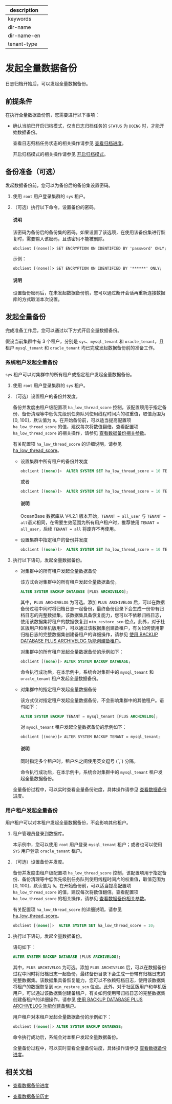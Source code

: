 |description||
|---|---|
|keywords||
|dir-name||
|dir-name-en||
|tenant-type||

# 发起全量数据备份

日志归档开始后，可以发起全量数据备份。

## 前提条件

在执行全量数据备份前，您需要进行以下事项：

* 确认当前已开启归档模式，仅当日志归档任务的 `STATUS` 为 `DOING` 时，才能开始数据备份。

  查看日志归档任务状态的相关操作请参见 [查看归档进度](../300.log-archive/600.view-log-archive-progress.md)。

  开启归档模式的相关操作请参见 [开启归档模式](../300.log-archive/300.open-the-log-archive-mode.md)。
  
## 备份准备（可选）

发起数据备份前，您可以为备份后的备份集设置密码。

1. 使用 `root` 用户登录集群的 `sys` 租户。

2. （可选）执行以下命令，设置备份的密码。

   <main id="notice" type='explain'>
   <h4>说明</h4>
   <p>该密码为备份后的备份集的密码。如果设置了该选项，在使用该备份集进行恢复时，需要输入该密码，且该密码不能被删除。</p>
   </main>

   ```shell
   obclient [(none)]> SET ENCRYPTION ON IDENTIFIED BY 'password' ONLY;
   ```

   示例：

   ```shell
   obclient [(none)]> SET ENCRYPTION ON IDENTIFIED BY '******' ONLY;
   ```

   <main id="notice" type='explain'>
   <h4>说明</h4>
   <p>设置备份密码后，在未发起数据备份前，您可以通过断开会话再重新连接数据库的方式取消本次设置。</p>
   </main>

## 发起全量备份

完成准备工作后，您可以通过以下方式开启全量数据备份。

假设当前集群中有 3 个租户，分别是 `sys`、`mysql_tenant` 和 `oracle_tenant`，且租户 `mysql_tenant` 和 `oracle_tenant` 均已完成发起数据备份前的准备工作。

### 系统租户发起全量备份

`sys` 租户可以对集群中的所有租户或指定租户发起全量数据备份。

1. 使用 `root` 用户登录集群的 `sys` 租户。

2. （可选）设置租户的备份并发度。

   备份并发度由租户级配置项 `ha_low_thread_score` 控制，该配置项用于指定备份、备份清理等中低优先级别任务队列使用线程时间片的权重值，取值范围为 [0, 100]，默认值为 `0`。在开始备份前，可以适当提高配置项 `ha_low_thread_score` 的值，建议每次将数值翻倍。查看配置项 `ha_low_thread_score` 的相关操作，请参见 [查看数据备份相关参数](700.parameters-of-data-backup.md)。

   有关配置项 `ha_low_thread_score` 的详细说明，请参见 [ha_low_thread_score](../../../700.reference/800.configuration-items-and-system-variables/100.system-configuration-items/400.tenant-level-configuration-items/3500.ha_low_thread_score.md)。

   * 设置集群中所有租户的备份并发度

      ```sql
      obclient [(none)]>  ALTER SYSTEM SET ha_low_thread_score = 10 TENANT = all_user;
      ```

      或者

      ```sql
      obclient [(none)]>  ALTER SYSTEM SET ha_low_thread_score = 10 TENANT = all;
      ```
  
      <main id="notice" type='explain'>
      <h4>说明</h4>
      <p>OceanBase 数据库从 V4.2.1 版本开始，<code>TENANT = all_user</code> 与 <code>TENANT = all</code>语义相同，在需要生效范围为所有用户租户时，推荐使用 <code>TENANT = all_user</code>，后续 <code>TENANT = all</code> 将废弃不再使用。</p>
      </main>

   * 设置集群中指定租户的备份并发度

      ```sql
      obclient [(none)]>  ALTER SYSTEM SET ha_low_thread_score = 10 TENANT = mysql_tenant;
      ```

3. 执行以下语句，发起全量数据备份。

   * 对集群中的所有租户发起全量数据备份

      该方式会对集群中的所有租户发起全量数据备份。

      ```sql
      ALTER SYSTEM BACKUP DATABASE [PLUS ARCHIVELOG];
      ```

      其中，`PLUS ARCHIVELOG` 为可选。添加 `PLUS ARCHIVELOG` 后，可以在数据备份过程中同时将归档日志一起备份，最终备份目录下会生成一份带有归档日志的完整数据集。该数据集具备恢复能力，您可以不依赖归档日志，使用该数据集将租户的数据恢复到 `min_restore_scn` 位点。此外，对于社区版用户和单机版用户，可以通过该数据集创建备租户，有关如何使用带归档日志的完整数据集创建备租户的详细操作，请参见 [使用 BACKUP DATABASE PLUS ARCHIVELOG 功能创建备租户](../../400.high-availability/300.physical-standby-database-disaster-recovery/200.create-a-standby-tenant/400.create-a-standby-tenant-by-backup-database-plus-archivelog.md)。

      对集群中的所有租户发起全量数据备份的示例如下：

      ```sql
      obclient [(none)]> ALTER SYSTEM BACKUP DATABASE;
      ```

      命令执行成功后，在本示例中，系统会对集群中的 `mysql_tenant` 和 `oracle_tenant` 租户发起全量数据备份。

   * 对集群中的指定租户发起全量数据备份

      该方式仅对指定租户发起全量数据备份，不会影响集群中的其他租户。语句如下：

      ```sql
      ALTER SYSTEM BACKUP TENANT = mysql_tenant [PLUS ARCHIVELOG];
      ```

      对 `mysql_tenant` 租户发起全量数据备份的示例如下：

      ```shell
      obclient [(none)]> ALTER SYSTEM BACKUP TENANT = mysql_tenant;
      ```

      <main id="notice" type='explain'>
      <h4>说明</h4>
      <p>同时指定多个租户时，租户名之间使用英文逗号 (`,`) 分隔。</p>
      </main>

      命令执行成功后，在本示例中，系统会对集群中的 `mysql_tenant` 租户发起全量数据备份。

   全量备份过程中，可以实时查看全量备份进度，具体操作请参见 [查看数据备份进度](../400.data-backup/500.view-data-backup-progress.md)。

### 用户租户发起全量备份

用户租户可以对本租户发起全量数据备份，不会影响其他租户。

1. 租户管理员登录到数据库。

    本示例中，您可以使用 `root` 用户登录 `mysql_tenant` 租户；或者也可以使用 `SYS` 用户登录 `oracle_tenant` 租户。

2. （可选）设置备份并发度。

   备份并发度由租户级配置项 `ha_low_thread_score` 控制，该配置项用于指定备份、备份清理等中低优先级别任务队列使用线程时间片的权重值，取值范围为 [0, 100]，默认值为 `0`。在开始备份前，可以适当提高配置项 `ha_low_thread_score` 的值，建议每次将数值翻倍。查看配置项 `ha_low_thread_score` 的相关操作，请参见 [查看数据备份相关参数](700.parameters-of-data-backup.md)。

   有关配置项 `ha_low_thread_score` 的详细说明，请参见 [ha_low_thread_score](../../../700.reference/800.configuration-items-and-system-variables/100.system-configuration-items/400.tenant-level-configuration-items/3500.ha_low_thread_score.md)。

   ```sql
   obclient [(none)]>  ALTER SYSTEM SET ha_low_thread_score = 10;
   ```

3. 执行以下语句，发起全量数据备份。

   语句如下：

    ```sql
    ALTER SYSTEM BACKUP DATABASE [PLUS ARCHIVELOG];
    ```

    其中，`PLUS ARCHIVELOG` 为可选。添加 `PLUS ARCHIVELOG` 后，可以在数据备份过程中同时将归档日志一起备份，最终备份目录下会生成一份带有归档日志的完整数据集。该数据集具备恢复能力，您可以不依赖归档日志，使用该数据集将租户的数据恢复到 `min_restore_scn` 位点。此外，对于社区版用户和单机版用户，可以通过该数据集创建备租户，有关如何使用带归档日志的完整数据集创建备租户的详细操作，请参见 [使用 BACKUP DATABASE PLUS ARCHIVELOG 功能创建备租户](../../400.high-availability/300.physical-standby-database-disaster-recovery/200.create-a-standby-tenant/400.create-a-standby-tenant-by-backup-database-plus-archivelog.md)。

    用户租户对本租户发起全量数据备份的示例如下：

    ```sql
    obclient [(none)]> ALTER SYSTEM BACKUP DATABASE;
    ```

   命令执行成功后，系统会对本租户发起全量数据备份。

   全量备份过程中，可以实时查看全量备份进度，具体操作请参见 [查看数据备份进度](../400.data-backup/500.view-data-backup-progress.md)。

## 相关文档

* [查看数据备份进度](../400.data-backup/500.view-data-backup-progress.md)

* [查看数据备份历史](../400.data-backup/600.view-data-backup-history.md)
